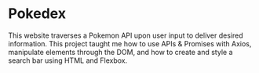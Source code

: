 # Pokedex

This website traverses a Pokemon API upon user input to deliver desired information. This project taught me how to use APIs & Promises with Axios, manipulate elements through the DOM, and how to create and style a search bar using HTML and Flexbox.
